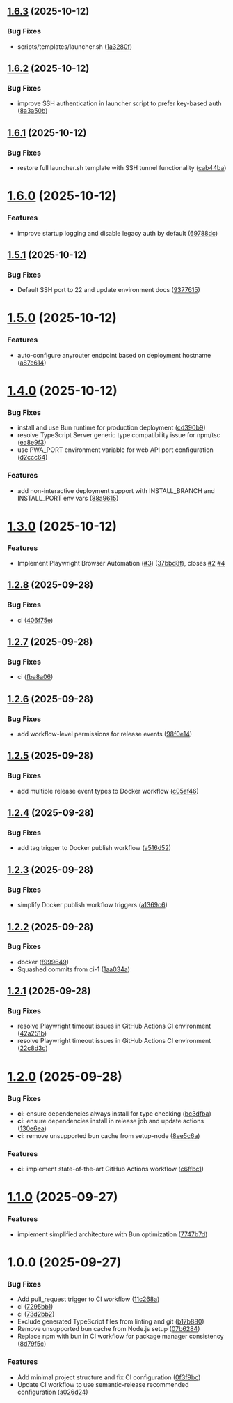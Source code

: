 ## [1.6.3](https://github.com/karlorz/daily-login-assistant/compare/v1.6.2...v1.6.3) (2025-10-12)


### Bug Fixes

* scripts/templates/launcher.sh ([1a3280f](https://github.com/karlorz/daily-login-assistant/commit/1a3280f350961a510b34d40db4dc65a3406a0da7))

## [1.6.2](https://github.com/karlorz/daily-login-assistant/compare/v1.6.1...v1.6.2) (2025-10-12)


### Bug Fixes

* improve SSH authentication in launcher script to prefer key-based auth ([8a3a50b](https://github.com/karlorz/daily-login-assistant/commit/8a3a50b4d80c937ca39d60d11385cb3ea8e52291))

## [1.6.1](https://github.com/karlorz/daily-login-assistant/compare/v1.6.0...v1.6.1) (2025-10-12)


### Bug Fixes

* restore full launcher.sh template with SSH tunnel functionality ([cab44ba](https://github.com/karlorz/daily-login-assistant/commit/cab44ba3a42fee63872b8b54ec5d617fd68b85f3))

# [1.6.0](https://github.com/karlorz/daily-login-assistant/compare/v1.5.1...v1.6.0) (2025-10-12)


### Features

* improve startup logging and disable legacy auth by default ([69788dc](https://github.com/karlorz/daily-login-assistant/commit/69788dc63898426e8372710f6098389443aa6130))

## [1.5.1](https://github.com/karlorz/daily-login-assistant/compare/v1.5.0...v1.5.1) (2025-10-12)


### Bug Fixes

* Default SSH port to 22 and update environment docs ([9377615](https://github.com/karlorz/daily-login-assistant/commit/93776150aac38f283e6a61fd7e9a3932bc58156b))

# [1.5.0](https://github.com/karlorz/daily-login-assistant/compare/v1.4.0...v1.5.0) (2025-10-12)


### Features

* auto-configure anyrouter endpoint based on deployment hostname ([a87e614](https://github.com/karlorz/daily-login-assistant/commit/a87e614f867917b04cf151fccc526a662d643129))

# [1.4.0](https://github.com/karlorz/daily-login-assistant/compare/v1.3.0...v1.4.0) (2025-10-12)


### Bug Fixes

* install and use Bun runtime for production deployment ([cd390b9](https://github.com/karlorz/daily-login-assistant/commit/cd390b97e6bf16cb5f05e6f78a4e39354c966cfb))
* resolve TypeScript Server generic type compatibility issue for npm/tsc ([ea8e9f3](https://github.com/karlorz/daily-login-assistant/commit/ea8e9f3b0778e7e9fc8a286af079c3b42e5e0493))
* use PWA_PORT environment variable for web API port configuration ([d2ccc64](https://github.com/karlorz/daily-login-assistant/commit/d2ccc6400a85112e59d7d2b28e996de99a6241f8))


### Features

* add non-interactive deployment support with INSTALL_BRANCH and INSTALL_PORT env vars ([88a9615](https://github.com/karlorz/daily-login-assistant/commit/88a9615fd8b90b52eedcf21988c7428b78025dca))

# [1.3.0](https://github.com/karlorz/daily-login-assistant/compare/v1.2.8...v1.3.0) (2025-10-12)


### Features

* Implement Playwright Browser Automation ([#3](https://github.com/karlorz/daily-login-assistant/issues/3)) ([37bbd8f](https://github.com/karlorz/daily-login-assistant/commit/37bbd8f35d27ad153142ce3a52eb46c30fc416ab)), closes [#2](https://github.com/karlorz/daily-login-assistant/issues/2) [#4](https://github.com/karlorz/daily-login-assistant/issues/4)

## [1.2.8](https://github.com/karlorz/daily-login-assistant/compare/v1.2.7...v1.2.8) (2025-09-28)


### Bug Fixes

* ci ([406f75e](https://github.com/karlorz/daily-login-assistant/commit/406f75ebdf216f78b45df0a2413416d0c267eec4))

## [1.2.7](https://github.com/karlorz/daily-login-assistant/compare/v1.2.6...v1.2.7) (2025-09-28)


### Bug Fixes

* ci ([fba8a06](https://github.com/karlorz/daily-login-assistant/commit/fba8a066d384ec5e2806e99eefde4509f4ff711a))

## [1.2.6](https://github.com/karlorz/daily-login-assistant/compare/v1.2.5...v1.2.6) (2025-09-28)


### Bug Fixes

* add workflow-level permissions for release events ([98f0e14](https://github.com/karlorz/daily-login-assistant/commit/98f0e14d827f7877347025bec553bf8513d10f4b))

## [1.2.5](https://github.com/karlorz/daily-login-assistant/compare/v1.2.4...v1.2.5) (2025-09-28)


### Bug Fixes

* add multiple release event types to Docker workflow ([c05af46](https://github.com/karlorz/daily-login-assistant/commit/c05af46c592c231fdae928c258d7a37069edad01))

## [1.2.4](https://github.com/karlorz/daily-login-assistant/compare/v1.2.3...v1.2.4) (2025-09-28)


### Bug Fixes

* add tag trigger to Docker publish workflow ([a516d52](https://github.com/karlorz/daily-login-assistant/commit/a516d528f6534f7fbfdc320b00d758692fdfb143))

## [1.2.3](https://github.com/karlorz/daily-login-assistant/compare/v1.2.2...v1.2.3) (2025-09-28)


### Bug Fixes

* simplify Docker publish workflow triggers ([a1369c6](https://github.com/karlorz/daily-login-assistant/commit/a1369c62a44c21953dca7942d3e7d24e6bcebbe3))

## [1.2.2](https://github.com/karlorz/daily-login-assistant/compare/v1.2.1...v1.2.2) (2025-09-28)


### Bug Fixes

* docker ([f999649](https://github.com/karlorz/daily-login-assistant/commit/f999649fd80e0c365e99d6705dfed7b0ae7813d1))
* Squashed commits from ci-1 ([1aa034a](https://github.com/karlorz/daily-login-assistant/commit/1aa034aa5e9deda80411be2822bec38f4aa2b347))

## [1.2.1](https://github.com/karlorz/daily-login-assistant/compare/v1.2.0...v1.2.1) (2025-09-28)


### Bug Fixes

* resolve Playwright timeout issues in GitHub Actions CI environment ([42a251b](https://github.com/karlorz/daily-login-assistant/commit/42a251bcb01cd11c5021534db1fe3e53ed645bcc))
* resolve Playwright timeout issues in GitHub Actions CI environment ([22c8d3c](https://github.com/karlorz/daily-login-assistant/commit/22c8d3cf4f1ae076c6036dfa13aa9d4046111805))

# [1.2.0](https://github.com/karlorz/daily-login-assistant/compare/v1.1.0...v1.2.0) (2025-09-28)


### Bug Fixes

* **ci:** ensure dependencies always install for type checking ([bc3dfba](https://github.com/karlorz/daily-login-assistant/commit/bc3dfba78a634be2025f47416d91c1123956f0c4))
* **ci:** ensure dependencies install in release job and update actions ([130e6ea](https://github.com/karlorz/daily-login-assistant/commit/130e6ea0fe19a5dc9fc3803d0a79988e1faa5507))
* **ci:** remove unsupported bun cache from setup-node ([8ee5c6a](https://github.com/karlorz/daily-login-assistant/commit/8ee5c6a5e416ea0d5b2af686eea06f7764a4bdbb))


### Features

* **ci:** implement state-of-the-art GitHub Actions workflow ([c6ffbc1](https://github.com/karlorz/daily-login-assistant/commit/c6ffbc1a7ad1c09c525b400e6d768b8666d5fcb4))

# [1.1.0](https://github.com/karlorz/daily-login-assistant/compare/v1.0.0...v1.1.0) (2025-09-27)


### Features

* implement simplified architecture with Bun optimization ([7747b7d](https://github.com/karlorz/daily-login-assistant/commit/7747b7df0a18e1c93227c2dd8afa92876dde6859))

# 1.0.0 (2025-09-27)


### Bug Fixes

* Add pull_request trigger to CI workflow ([11c268a](https://github.com/karlorz/daily-login-assistant/commit/11c268a6389ac8584b77feb2df9d0a8d219fc2f6))
* ci ([7295bb1](https://github.com/karlorz/daily-login-assistant/commit/7295bb1d170b6e16b790cdfa813070cca299bd36))
* ci ([73d2bb2](https://github.com/karlorz/daily-login-assistant/commit/73d2bb2a59bbf6cdb3ad18e49a0423060e7b9d2e))
* Exclude generated TypeScript files from linting and git ([b17b880](https://github.com/karlorz/daily-login-assistant/commit/b17b8803aed4f62671e87943de77d9a15852b4bc))
* Remove unsupported bun cache from Node.js setup ([07b6284](https://github.com/karlorz/daily-login-assistant/commit/07b62846702e898a90b49bca4427c6e8f8ba132f))
* Replace npm with bun in CI workflow for package manager consistency ([8d79f5c](https://github.com/karlorz/daily-login-assistant/commit/8d79f5cc675b8b24387c84b141ea98bac2349961))


### Features

* Add minimal project structure and fix CI configuration ([0f3f9bc](https://github.com/karlorz/daily-login-assistant/commit/0f3f9bc0a810497aa39d3ac3c27718780d0c39a5))
* Update CI workflow to use semantic-release recommended configuration ([a026d24](https://github.com/karlorz/daily-login-assistant/commit/a026d240e0505d2e5a628f91a2e2b5b34bd29c59))

